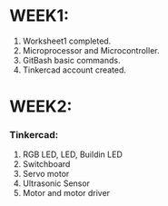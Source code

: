 # WEEK1:
1) Worksheet1 completed.
2) Microprocessor and Microcontroller.
3) GitBash basic commands.
4) Tinkercad account created.

# WEEK2:
### Tinkercad:
1) RGB LED, LED, Buildin LED
2) Switchboard
3) Servo motor
4) Ultrasonic Sensor
5) Motor and motor driver
